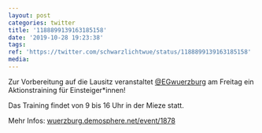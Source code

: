 ```yaml
---
layout: post
categories: twitter
title: '1188899139163185158'
date: '2019-10-28 19:23:38'
tags: 
ref: 'https://twitter.com/schwarzlichtwue/status/1188899139163185158'
media:
---
```

Zur Vorbereitung auf die Lausitz veranstaltet [@EGwuerzburg](https://twitter.com/EGwuerzburg) am Freitag ein Aktionstraining für Einsteiger\*innen!

Das Training findet von 9 bis 16 Uhr in der Mieze statt.



Mehr Infos: [wuerzburg.demosphere.net/event/1878](https://wuerzburg.demosphere.net/event/1878)